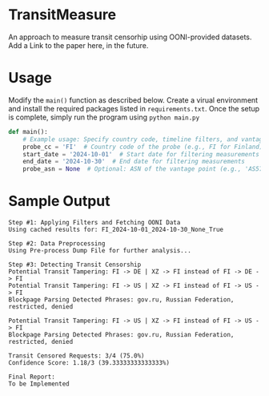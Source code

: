 # TransitMeasure
An approach to measure transit censorhip using OONI-provided datasets. Add a Link to the paper here, in the future.

# Usage
Modify the `main()` function as described below. Create a virual environment and install the 
required packages listed in `requirements.txt`. Once the setup is complete, simply run the program
using `python main.py`

```python
def main():
    # Example usage: Specify country code, timeline filters, and vantage point ASN
    probe_cc = 'FI'  # Country code of the probe (e.g., FI for Finland)
    start_date = '2024-10-01'  # Start date for filtering measurements
    end_date = '2024-10-30'  # End date for filtering measurements
    probe_asn = None  # Optional: ASN of the vantage point (e.g., 'AS57043')
```

# Sample Output
```commandline
Step #1: Applying Filters and Fetching OONI Data
Using cached results for: FI_2024-10-01_2024-10-30_None_True

Step #2: Data Preprocessing
Using Pre-process Dump File for further analysis...

Step #3: Detecting Transit Censorship
Potential Transit Tampering: FI -> DE | XZ -> FI instead of FI -> DE -> FI
Potential Transit Tampering: FI -> US | XZ -> FI instead of FI -> US -> FI
Blockpage Parsing Detected Phrases: gov.ru, Russian Federation, restricted, denied

Potential Transit Tampering: FI -> US | XZ -> FI instead of FI -> US -> FI
Blockpage Parsing Detected Phrases: gov.ru, Russian Federation, restricted, denied

Transit Censored Requests: 3/4 (75.0%)
Confidence Score: 1.18/3 (39.33333333333333%)

Final Report:
To be Implemented
```